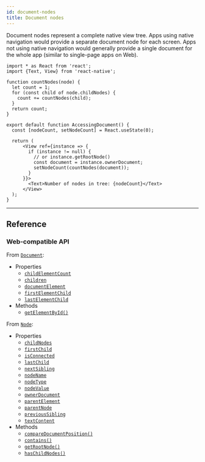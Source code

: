 ```yaml
---
id: document-nodes
title: Document nodes
---
```


Document nodes represent a complete native view tree. Apps using native navigation would provide a separate document node for each screen. Apps not using native navigation would generally provide a single document for the whole app (similar to single-page apps on Web).

```SnackPlayer ext=js&name=Document%20instance%20example
import * as React from 'react';
import {Text, View} from 'react-native';

function countNodes(node) {
  let count = 1;
  for (const child of node.childNodes) {
    count += countNodes(child);
  }
  return count;
}

export default function AccessingDocument() {
  const [nodeCount, setNodeCount] = React.useState(0);

  return (
      <View ref={instance => {
        if (instance != null) {
          // or instance.getRootNode()
          const document = instance.ownerDocument;
          setNodeCount(countNodes(document));
        }
      }}>
        <Text>Number of nodes in tree: {nodeCount}</Text>
      </View>
  );
}
```

---

## Reference

### Web-compatible API

From [`Document`](https://developer.mozilla.org/en-US/docs/Web/API/HTMLElement):

- Properties
  - [`childElementCount`](https://developer.mozilla.org/en-US/docs/Web/API/Document/childElementCount)
  - [`children`](https://developer.mozilla.org/en-US/docs/Web/API/Document/children)
  - [`documentElement`](https://developer.mozilla.org/en-US/docs/Web/API/Document/documentElement)
  - [`firstElementChild`](https://developer.mozilla.org/en-US/docs/Web/API/Document/firstElementChild)
  - [`lastElementChild`](https://developer.mozilla.org/en-US/docs/Web/API/Document/lastElementChild)
- Methods
  - [`getElementById()`](https://developer.mozilla.org/en-US/docs/Web/API/Document/getElementById)

From [`Node`](https://developer.mozilla.org/en-US/docs/Web/API/Node):

- Properties
  - [`childNodes`](https://developer.mozilla.org/en-US/docs/Web/API/Node/childNodes)
  - [`firstChild`](https://developer.mozilla.org/en-US/docs/Web/API/Node/firstChild)
  - [`isConnected`](https://developer.mozilla.org/en-US/docs/Web/API/Node/isConnected)
  - [`lastChild`](https://developer.mozilla.org/en-US/docs/Web/API/Node/lastChild)
  - [`nextSibling`](https://developer.mozilla.org/en-US/docs/Web/API/Node/nextSibling)
  - [`nodeName`](https://developer.mozilla.org/en-US/docs/Web/API/Node/nodeName)
  - [`nodeType`](https://developer.mozilla.org/en-US/docs/Web/API/Node/nodeType)
  - [`nodeValue`](https://developer.mozilla.org/en-US/docs/Web/API/Node/nodeValue)
  - [`ownerDocument`](https://developer.mozilla.org/en-US/docs/Web/API/Node/ownerDocument)
  - [`parentElement`](https://developer.mozilla.org/en-US/docs/Web/API/Node/parentElement)
  - [`parentNode`](https://developer.mozilla.org/en-US/docs/Web/API/Node/parentNode)
  - [`previousSibling`](https://developer.mozilla.org/en-US/docs/Web/API/Node/previousSibling)
  - [`textContent`](https://developer.mozilla.org/en-US/docs/Web/API/Node/textContent)
- Methods
  - [`compareDocumentPosition()`](https://developer.mozilla.org/en-US/docs/Web/API/Node/compareDocumentPosition)
  - [`contains()`](https://developer.mozilla.org/en-US/docs/Web/API/Node/contains)
  - [`getRootNode()`](https://developer.mozilla.org/en-US/docs/Web/API/Node/getRootNode)
  - [`hasChildNodes()`](https://developer.mozilla.org/en-US/docs/Web/API/Node/hasChildNodes)
